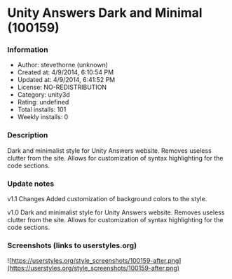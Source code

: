 # Unity Answers Dark and Minimal (100159)

### Information
- Author: stevethorne (unknown)
- Created at: 4/9/2014, 6:10:54 PM
- Updated at: 4/9/2014, 6:41:52 PM
- License: NO-REDISTRIBUTION
- Category: unity3d
- Rating: undefined
- Total installs: 101
- Weekly installs: 0


### Description
Dark and minimalist style for Unity Answers website.
Removes useless clutter from the site.
Allows for customization of syntax highlighting for the code sections.

### Update notes
v1.1 Changes
Added customization of background colors to the style.

v1.0
Dark and minimalist style for Unity Answers website.
Removes useless clutter from the site.
Allows for customization of syntax highlighting for the code sections.

### Screenshots (links to userstyles.org)
![https://userstyles.org/style_screenshots/100159-after.png](https://userstyles.org/style_screenshots/100159-after.png)


